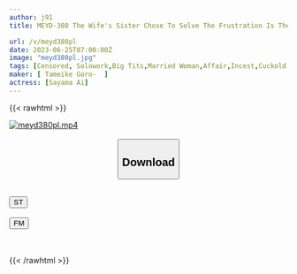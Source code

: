 ```yaml
---
author: j91
title: MEYD-380 The Wife's Sister Chose To Solve The Frustration Is The Super Wise Men Who Do Not Know The Wise Man Time.I Am Cowardly Like Being Everyday And Cum Shot In Between Excitement And Adultery Sawayama Ai

url: /v/meyd380pl
date: 2023-06-25T07:00:00Z
image: "meyd380pl.jpg"
tags: [Censored, Solowork,Big Tits,Married Woman,Affair,Incest,Cuckold	]
maker: [ Tameike Goro-  ]
actress: [Sayama Ai]
---
```



{{< rawhtml >}}

<div class="video" data-videoid="gapbG1PrQ1uq7B2">
    <a href="javascript:;">
        <img src="/v/meyd380pl/meyd380pl.jpg" width="WIDTH" height="HEIGHT" alt="meyd380pl.mp4" loading="lazy">
    </a>
</div>

<script type="text/javascript" src="https://j91.asia/asset/on-demand-st.js"></script>

<br>
  <link rel="stylesheet" href="https://j91.asia/asset/bs5.css">
  
  <center>
  <button class="btn btn-primary" type="button" data-bs-toggle="collapse" data-bs-target=".multi-collapse" aria-expanded="false" aria-controls="multiCollapseExample1 multiCollapseExample2"><h2>Download</h2></button></center>
</p>
<div class="row">
  <div class="col">
    <div class="collapse multi-collapse" id="multiCollapseExample1">
      <div class="card card-body">
	      	      <br>
<div class="buttons">  
<a href="https://streamtape.to/v/gapbG1PrQ1uq7B2" target="_blank"><button class="btn-hover color-3"><i class="fa fa-download"></i> ST</button></a></div>
    </div>
  </div>
</div>
  <div class="col">
    <div class="collapse multi-collapse" id="multiCollapseExample2">
      <div class="card card-body">
	      <br>
<div class="buttons">
    <a href="https://filemoon.sx/d/qngvqwwj3gh4" target="_blank"><button class="btn-hover color-8"><i class="fa fa-download"></i> FM</button></a></div>
<br><br>
      </div>
    </div>
  </div>
</div>

{{< /rawhtml >}}